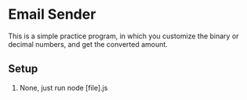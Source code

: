 # Email Sender

This is a simple practice program, in which you customize the binary or decimal numbers, and get the converted amount.

## Setup

1. None, just run node [file].js


